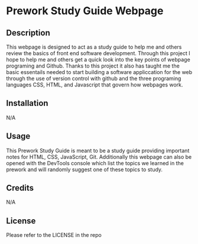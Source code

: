 # Prework Study Guide Webpage

## Description

This webpage is designed to act as a study guide to help me and others review the basics of front end software development. Through this project I hope to help me and others get a quick look into the key points of webpage programing and Github. Thanks to this project it also has taught me the basic essentails needed to start building a software appliccation for the web through the use of version control with github and the three programing languages CSS, HTML, and Javascript that govern how webpages work.

## Installation

N/A

## Usage

This Prework Study Guide is meant to be a study guide providing important notes for HTML, CSS, JavaScript, Git. Additionally this webpage can also be opened with the DevTools console which list the topics we learned in the prework and will randomly suggest one of these topics to study.


## Credits

N/A

## License

Please refer to the LICENSE in the repo

